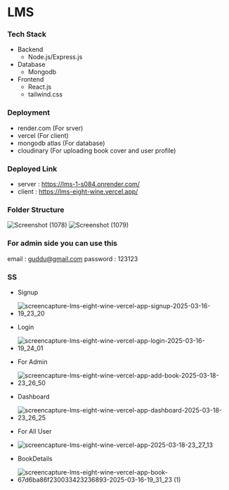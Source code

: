 # LMS

### Tech Stack
   - Backend 
     - Node.js/Express.js
   - Database
     - Mongodb
   - Frontend
     - React.js
     - tailwind.css

### Deployment
   - render.com (For srver)
   - vercel (For client)
   - mongodb atlas (For database)
   - cloudinary (For uploading book cover and user profile)

### Deployed Link
   - server : https://lms-1-s084.onrender.com/
   - client : https://lms-eight-wine.vercel.app/

### Folder Structure

![Screenshot (1078)](https://github.com/user-attachments/assets/e1cf5478-4a36-4dd5-972a-b187ee9346ec)
![Screenshot (1079)](https://github.com/user-attachments/assets/6182b765-e367-4ff7-8b50-7596cfad8535)

### For admin side you can use this
 email : guddu@gmail.com
 password : 123123

### SS
 - Signup
 - ![screencapture-lms-eight-wine-vercel-app-signup-2025-03-16-19_23_20](https://github.com/user-attachments/assets/b545765c-6550-41d2-941e-1e505b724559)
   
 - Login
 - ![screencapture-lms-eight-wine-vercel-app-login-2025-03-16-19_24_01](https://github.com/user-attachments/assets/105a6c7c-94af-4537-aa88-27e00768f319)
   
 - For Admin
 - ![screencapture-lms-eight-wine-vercel-app-add-book-2025-03-18-23_26_50](https://github.com/user-attachments/assets/6e4acf31-eb33-49db-8c85-9844a2bfd1cd)

 - Dashboard
 - ![screencapture-lms-eight-wine-vercel-app-dashboard-2025-03-18-23_26_25](https://github.com/user-attachments/assets/e42c9338-818a-43e0-9b89-f5019eddf76b)
   
 - For All User
 - ![screencapture-lms-eight-wine-vercel-app-2025-03-18-23_27_13](https://github.com/user-attachments/assets/fecb41b3-d336-4fdd-b3d0-2f73b811faca)

   
 - BookDetails
 - ![screencapture-lms-eight-wine-vercel-app-book-67d6ba86f230033423236893-2025-03-16-19_31_23 (1)](https://github.com/user-attachments/assets/a0be5e49-3e84-4ba2-ab3a-cea995423ee3)
